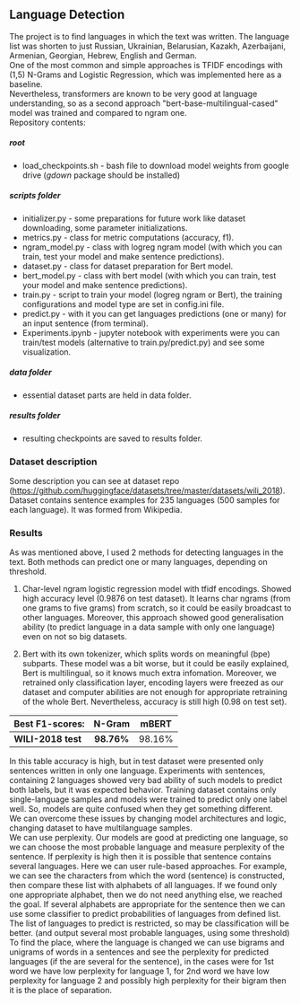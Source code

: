 ## Language Detection

The project is to find languages in which the text was written.
The language list was shorten to just Russian, Ukrainian, Belarusian, Kazakh, Azerbaijani, Armenian, Georgian, Hebrew, 
English and German. \
One of the most common and simple approaches is TFIDF encodings with (1,5) N-Grams and Logistic Regression, which was implemented here 
as a baseline. \
Nevertheless, transformers are known to be very good at language understanding, so as a second approach 
"bert-base-multilingual-cased" model was trained and compared to ngram one. \
Repository contents: 
##### _root_
 - load_checkpoints.sh - bash file to download model weights from google drive (_gdown_ package should be installed)
##### _scripts folder_
- initializer.py - some preparations for future work like dataset downloading, some parameter initializations.
- metrics.py - class for metric computations (accuracy, f1).
- ngram_model.py - class with logreg ngram model (with which you can train, test your model and make sentence predictions).
- dataset.py - class for dataset preparation for Bert model.
- bert_model.py - class with bert model (with which you can train, test your model and make sentence predictions).
- train.py - script to train your model (logreg ngram or Bert), the training configurations and model type are set in config.ini file.
- predict.py - with it you can get languages predictions (one or many) for an input sentence (from terminal).
- Experiments.ipynb - jupyter notebook with experiments were you can train/test models (alternative to train.py/predict.py) 
and see some visualization.
##### _data folder_
- essential dataset parts are held in data folder.
##### _results folder_
- resulting checkpoints are saved to results folder.

### Dataset description

Some description you can see at dataset repo (https://github.com/huggingface/datasets/tree/master/datasets/wili_2018). \
Dataset contains sentence examples for 235 languages (500 samples for each language). It was formed from Wikipedia.

### Results

As was mentioned above, I used 2 methods for detecting languages in the text. Both methods can predict one or many languages, 
depending on threshold. 

1) Char-level ngram logistic regression model with tfidf encodings. Showed high accuracy level (0.9876 on test dataset). 
It learns char ngrams (from one grams to five grams) from scratch, so it could be easily broadcast to other languages. 
Moreover, this approach showed good generalisation ability (to predict language in a data sample with only one language) even on not so big datasets.

2) Bert with its own tokenizer, which splits words on meaningful (bpe) subparts. These model was a bit worse, 
but it could be easily explained, Bert is multilingual, so it knows much extra infomation. 
Moreover, we retrained only classification layer, encoding layers were freezed as our dataset and computer abilities 
are not enough for appropriate retraining of the whole Bert.
Nevertheless, accuracy is still high (0.98 on test set).

|    Best F1-scores:   |N-Gram| mBERT| 
| ---------------|:-----------:| :-----------:|
| **WILI-2018 test**|    __98.76%__   |  98.16%|

In this table accuracy is high, but in test dataset were presented only sentences written in only one language. 
Experiments with sentences, containing 2 languages showed very bad ability of such models to predict both labels, 
but it was expected behavior. Training dataset contains only single-language samples and models were trained to predict only one label well.
So, models are quite confused when they get something different. \
We can overcome these issues by changing model architectures and logic, changing dataset to have multilanguage samples.\
We can use perplexity. Our models are good at predicting one language, so we can choose the most probable language and measure perplexity of the sentence. 
If perplexity is high then it is possible that sentence contains several languages.
Here we can user rule-based approaches. For example, we can see the characters from which the word (sentence) is constructed, 
then compare these list with alphabets of all languages. If we found only one appropriate alphabet, then we do not need anything else, we reached the goal.
If several alphabets are appropriate for the sentence then we can use some classifier to predict probabilities of languages from defined list.
The list of languages to predict is restricted, so may be classification will be better. (and output several most probable languages, using some threshold)
To find the place, where the language is changed we can use bigrams and unigrams of words in a sentences and see the perplexity for predicted languages (if the are several for the sentence), 
in the cases were for 1st word we have low perplexity for language 1, for 2nd word we have low perplexity for language 2 and possibly high perplexity for their bigram then it is the place of separation.